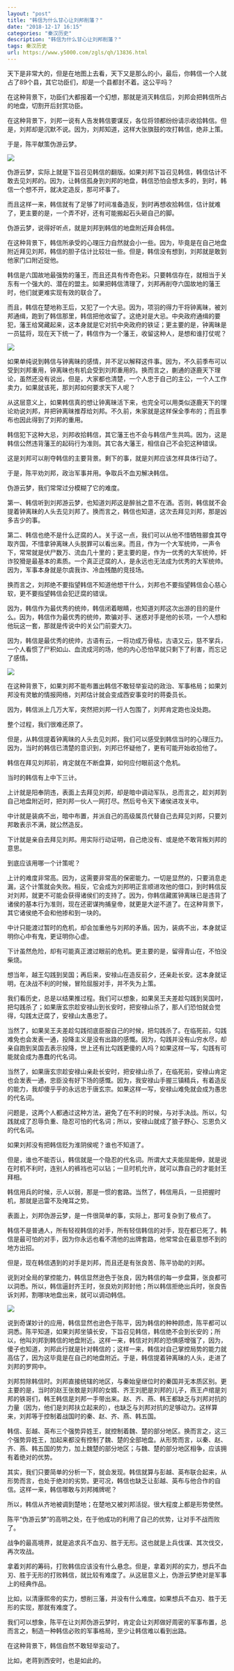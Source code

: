 ```yaml
---
layout: "post"
title: "韩信为什么甘心让刘邦削藩？"
date: "2018-12-17 16:15"
categories: "秦汉历史"
description: "韩信为什么甘心让刘邦削藩？"
tags: 秦汉历史
url: https://www.y5000.com/zgls/qh/13836.html
---
```






天下是非常大的，但是在地图上去看，天下又是那么的小，最后，你韩信一个人就占了89个县，其它功臣们，却是一个县都封不着。这公平吗？

在这种背景下，功臣们大都报着一个幻想，那就是消灭韩信后，刘邦会把韩信所占的地盘，切割开后封赏功臣。

在这种背景下，刘邦一说有人告发韩信要谋反，各位将领都纷纷请示收拾韩信。但是，刘邦却是沉默不说。因为，刘邦知道，这样大张旗鼓的攻打韩信，绝非上策。

于是，陈平献策伪游云梦。

![](https://img.y5000.com/uploads/allimg/170216/1551192F2-0.jpg)

伪游云梦，实际上就是下旨召见韩信的翻版。如果刘邦下旨召见韩信，韩信估计不敢去见刘邦的。因为，让韩信孤身到刘邦的地盘，韩信恐怕会想太多的，到时，韩信一个想不开，就决定造反，那可坏事了。

而且这样一来，韩信就有了足够了时间准备造反，到时再想收拾韩信，估计就难了，更主要的是，一个弄不好，还有可能搬起石头砸自己的脚。

伪游云梦，说得好听点，就是刘邦到韩信的地盘附近拜会韩信。

在这种背景下，韩信所承受的心理压力自然就会小一些。因为，毕竟是在自己地盘附近拜见刘邦，韩信的胆子估计比较壮一些。但是，韩信没有想到，刘邦就是敢到他家门口附近捉他。

韩信是六国故地最强势的藩王，而且还具有传奇色彩。只要韩信存在，就相当于关东有一个强大的、潜在的盟主。如果把韩信清理了，刘邦再削夺六国故地的藩王时，他们就更难实现有效的联合了。

而且，韩信在楚地称王后，又犯了一个大忌。因为，项羽的得力干将钟离昧，被刘邦通缉，跑到了韩信那里，韩信把他收留了。这绝对是大忌。中央政府通缉的要犯，藩王给窝藏起来，这本身就是它对抗中央政府的铁证；更主要的是，钟离昧是一员猛将，现在天下统一了，韩信作为一个藩王，收留这种人，是想和谁打仗呢？

![](https://img.y5000.com/uploads/allimg/170216/8-1F216154TW30.jpg)

如果单纯说到韩信与钟离昧的感情，并不足以解释这件事。因为，不久前季布可以受到刘邦重用，钟离昧也有机会受到刘邦重用的。换而言之，蒯通的逐鹿天下理论，虽然还没有说出，但是，大家都也清楚，一个人忠于自己的主公，一个人工作卖力，如果就该死，那刘邦如何要求天下人呢？

从这层意义上，如果韩信真的想让钟离昧活下来，也完全可以用类似逐鹿天下的理论劝说刘邦，并把钟离昧推荐给刘邦。不久前，朱家就是这样保全季布的；而且季布也因此得到了刘邦的重用。

韩信犯下这种大忌，刘邦收拾韩信，其它藩王也不会与韩信产生共鸣。因为，这是韩信公然违背藩王的起码行为准则。其它各大藩王，相信自己不会犯这种错误。

这是刘邦可以削夺韩信的主要背景。剩下的事，就是刘邦应该怎样具体行动了。

于是，陈平劝刘邦，政治军事并用。争取兵不血刃解决韩信。

伪游云梦，我们常常过分模糊了它的难度。

第一、韩信听到刘邦游云梦，也知道刘邦这是醉翁之意不在酒。否则，韩信就不会提着钟离昧的人头去见刘邦了。换而言之，韩信也知道，这次去拜见刘邦，那是凶多吉少的事。

第二、韩信也绝不是什么迂腐的人。关于这一点，我们可以从他不惜牺牲郦食其夺取齐国，不惜拿钟离昧人头脱罪可以看出来。而且，作为一个大军统帅，一声令下，常常就是伏尸数万、流血几十里的；更主要的是，作为一优秀的大军统帅，奸诈狡猾是最基本的素质。一个真正迂腐的人，是永远也无法成为优秀的大军统帅。因为，军事本身就是尔虞我诈、冷血残酷的竞技场。

换而言之，刘邦绝不要指望韩信不知道他想干什么，刘邦也不要指望韩信会心慈心软，更不要指望韩信会犯迂腐的错误。

因为，韩信作为最优秀的统帅，韩信闭着眼睛，也知道刘邦这次出游的目的是什么。因为，韩信作为最优秀的统帅，欺骗对手、迷惑对手是他的长项，一个人想和他玩这一套，那就是传说中的关公门前耍大刀。

因为，韩信是最优秀的统帅，古语有云，一将功成万骨枯，古语又云，慈不掌兵，一个人看惯了尸积如山、血流成河的场，他的内心恐怕早就只剩下了利害，而忘记了感情。

![](https://img.y5000.com/uploads/allimg/170216/15511923Q-1.jpg)

在这种背景下，如果刘邦不能布置出韩信不敢轻举妄动的政治、军事格局；如果刘邦没有灵敏的情报网络，刘邦估计就会变成西安事变时的蒋委员长。

因为，韩信派上几万大军，突然把刘邦一行人包围了，刘邦肯定跑也没处跑。

整个过程，我们很难还原了。

但是，从韩信提着钟离昧的人头去见刘邦，我们可以感受到韩信当时的心理压力。因为，当时的韩信已清楚的意识到，刘邦已怀疑他了，更有可能开始收拾他了。

韩信在拜见刘邦前，肯定就在不断盘算，如何应付眼前这个危机。

当时的韩信有上中下三计。

上计就是阳奉阴违，表面上去拜见刘邦，却是暗中调动军队，总而言之，趁刘邦到自己地盘附近时，把刘邦一伙人一网打尽。然后号令天下诸侯进攻关中。

中计就是装病不出，暗中布置，并派自己的高级属员代替自己去拜见刘邦，只要刘邦敢表示不满，就公然造反。

下计就是亲自去拜见刘邦。用实际行动证明，自己绝没有、或是绝不敢背叛刘邦的意思。

到底应该用哪一个计策呢？

上计的难度非常高。因为，这需要非常高的保密能力。一切是显然的，只要消息走漏，这个计策就会失败。相反，它会成为刘邦明正言顺进攻他的借口，到时韩信反对刘邦，就更不可能会获得诸侯们的支持了。因为，你韩信藏匿钟离昧已是违背了诸侯的基本行为准则，现在还密谋拘捕皇帝，就更是大逆不道了。在这种背景下，其它诸侯绝不会和他掺和到一块的。

中计只能渡过暂时的危机，却会加重他与刘邦的矛盾。因为，装病不出，本身就证明你心中有鬼，更证明你心虚。

下计虽然危险，却有可能真正渡过眼前的危机。更主要的是，留得青山在，不怕没柴烧。

想当年，越王勾践到吴国；再后来，安禄山在造反前夕，还亲赴长安。这本身就证明，在决战不利的时候，冒险屈服对手，并不失为上策。

我们看历史，总是以结果推过程。我们可以想象，如果吴王夫差趁勾践到吴国时，把勾践杀了；如果唐玄宗趁安禄山到长安时，把安禄山杀了，那人们恐怕就会觉得，勾践太迂腐了，安禄山太愚忠了。

当然了，如果吴王夫差趁勾践彻底臣服自己的时候，把勾践杀了。在临死前，勾践难免也会发表一通，投降主义是没有出路的感慨。因为，勾践并没有山穷水尽，却亲自跑到吴国去表示投降，世上还有比勾践更傻的人吗？如果这样一写，勾践有可能就会成为愚蠢的代名词。

当然了，如果唐玄宗趁安禄山亲赴长安时，把安禄山杀了，在临死前，安禄山肯定也会发表一通，忠臣没有好下场的感慨。因为，我安禄山手握三镇精兵，有着造反的能力，我却傻乎乎的永远忠于唐玄宗。如果这样一写，安禄山难免就会成为愚忠的代名词。

问题是，这两个人都通过这种方法，避免了在不利的时候，与对手决战。所以，勾践就成了忍辱负重、隐忍可怕的代名词；所以，安禄山就成了狼子野心、忘恩负义的代名词。

如果刘邦没有把韩信贬为淮阴侯呢？谁也不知道了。

但是，谁也不能否认，韩信就是一个隐忍的代名词。所谓大丈夫能屈能伸，就是说在时机不利时，连别人的裤裆也可以钻；一旦时机允许，就可以靠自己的才能封王拜相。

韩信用兵的时候，示人以弱，那是一惯的套路。当然了，韩信用兵，一旦把握时机，那就是迅雷不及掩耳之势。

表面上，刘邦伪游云梦，是一件很简单的事，实际上，那可复杂到了极点了。

韩信不是普通人，所有轻视韩信的对手，所有轻信韩信的对手，现在都已死了。韩信是最可怕的对手，因为你永远也看不清他的出牌套路，他常常会在最意想不到的地方出招。

但是，现在韩信遇到的对手是刘邦，而且还是有张良苦、陈平协助的刘邦。

说到对全局的掌控能力，韩信显然逊色于张良，因为韩信的每一步盘算，张良都可以洞悉。所以，韩信逼封齐王时，张良劝刘邦封他；所以韩信拒绝出兵时，张良告诉刘邦，割哪块地盘出来，就可以调动韩信。

![](https://img.y5000.com/uploads/allimg/170216/1551191U8-2.jpg)

说到奇谋妙计的应用，韩信显然也逊色于陈平，因为韩信的种种顾虑，陈平都可以洞悉。陈平知道，如果刘邦坐镇长安，下旨召见韩信，韩信绝不会到长安的；所以，他叫刘邦到韩信的地盘附近。这样一来，韩信对刘邦的恐惧感增强了，因为，傻子也知道，刘邦此行就是针对韩信的；这样一来，韩信对自己掌控局势的能力就高估了，因为这毕竟是在自己的地盘附近。于是，韩信提着钟离昧的人头，走进了刘邦的罗网中。

刘邦剪除韩信时。刘邦直接统辖的地区，与秦始皇继位时的秦国并无本质区别。更主要的是，当时的赵王张敖是刘邦的女婿、齐王刘肥是刘邦的儿子，燕王卢绾是刘邦的铁哥们，韩王韩信是刘邦一手带出来。赵、齐、燕、韩王都缺乏与刘邦对抗的力量（因为，他们是刘邦扶立起来的），也缺乏与刘邦对抗的足够动力。这样算来，刘邦等于控制着战国时的秦、赵、齐、燕、韩五国。

韩信、彭越、英布三个强势异姓王，就控制着魏、楚的部分地区。换而言之，这三个强势异姓王，加起来都没有控制了魏、楚的全部地盘。从形势而言，以秦、赵、齐、燕、韩五国的势力，加上魏楚的部分地区；与魏、楚的部分地区相争，应该拥有着绝对的优势。

其实，我们只要简单的分析一下，就会发现。韩信就算与彭越、英布联合起来，从形势而言，也处于绝对的劣势。更可况，韩信也缺乏让彭越、英布与他合作的自信。这样一来，韩信哪敢与刘邦摊牌呢？

所以，韩信从齐地被调到楚地；在楚地又被刘邦活捉。很大程度上都是形势使然。

陈平“伪游云梦”的高明之处，在于他成功的利用了自己的优势，让对手不战而败了。

战争的最高境界，就是追求兵不血刃、胜于无形。这也就是上兵伐谋、其次伐交，再次攻战。

拿着刘邦的筹码，打败韩信应该没有什么悬念。但是，拿着刘邦的实力，想兵不血刃、胜于无形的打败韩信，就比较有难度了。从这层意义上，伪游云梦绝对是军事上的经典作品。

比如，以清康熙帝的实力，想削三藩，并没有什么难度。如果想兵不血刃、胜于无形的实现，那就有难度了。

我们可以想象，陈平在让刘邦伪游云梦时，肯定会让刘邦做好周密的军事布置，总而言之，制造一种韩信必败的军事格局，至少让韩信难以看到出路。

在这种背景下，韩信自然不敢轻举妄动了。

比如，老蒋到西安时，也是如此的。

